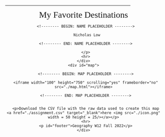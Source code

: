 <!DOCTYPE html>
<html>
<head>
<title>Geog W12 Lab 7</title>
<style>
  body {text-align: center; font-family: Georgia, serif;}
  hr {min-width: 350px; width: 80%;}
  iframe {position: relative; width: 80%; min-width: 240px; height: 80%; min-height: 240px; border-style: double; border-width: 5px; margin-top: 10px; margin-bottom: 10px;}
  div#main {height: 80vh;}
  div#map {height: 100%;}
  p#title {font-size: 200%; margin-top: 0px; margin-bottom: 0px;}
  p#title_name {margin-top: 1em; margin-bottom: 0em;}
  p#footer {font-family: Helvetica, sans-serif; font-style: italic; font-size: 80%;}
</style>
</head>
<body align="center">
  <div id="main">
    <div>
      <p>&nbsp;</p>
      <hr>
      <p id="title">My Favorite Destinations</p>
      <p id="title_name">




      <!-------- BEGIN: NAME PLACEHOLDER -------->

	   Nicholas Low

      <!-------- END: NAME PLACEHOLDER -------->

      </p>
      <hr>
    </div>
    <div id="map">

      <!-------- BEGIN: MAP PLACEHOLDER -------->

      <iframe width="100" height="750" scrolling="yes" frameborder="no" src="./map.html"></iframe>

      <!-------- END: MAP PLACEHOLDER -------->


      <p>Download the CSV file with the raw data used to create this map <a href="./assignment.csv" target="_blank">here <img src="./icon.png" width = 50 height = 25/></a></p>
      <hr>
      <p id="footer">Geography W12 Fall 2022</p>
    </div>
  </div>
</body>
</html>



